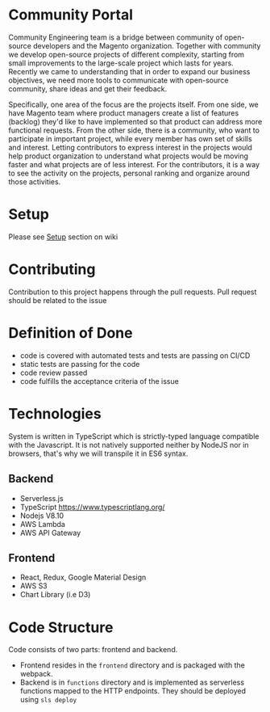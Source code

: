 # Community Portal

Community Engineering team is a bridge between community of open-source developers and the Magento organization. Together with community we develop open-source projects of different complexity, starting from small improvements to the large-scale project which lasts for years. Recently we came to understanding that in order to expand our business objectives, we need more tools to communicate with open-source community, share ideas and get their feedback. 

Specifically, one area of the focus are the projects itself. From one side, we have Magento team where product managers create a list of features (backlog) they'd like to have implemented so that product can address more functional requests. From the other side, there is a community, who want to participate in important project, while every member has own set of skills and interest. Letting contributors to express interest in the projects would help product organization to understand what projects would be moving faster and what projects are of less interest. For the contributors, it is a way to see the activity on the projects, personal ranking and organize around those activities.


# Setup

Please see [Setup](https://github.com/magento-engcom/community-portal/wiki/Setup) section on wiki

# Contributing
Contribution to this project happens through the pull requests. Pull request should be related to the issue

# Definition of Done
- code is covered with automated tests and tests are passing on CI/CD
- static tests are passing for the code
- code review passed
- code fulfills the acceptance criteria of the issue

# Technologies
System is written in TypeScript which is strictly-typed language compatible with the Javascript. It is not natively supported neither by NodeJS nor in browsers, that's why we will transpile it in ES6 syntax.

## Backend

- Serverless.js
- TypeScript https://www.typescriptlang.org/
- Nodejs V8.10
- AWS Lambda
- AWS API Gateway

## Frontend

- React, Redux, Google Material Design
- AWS S3
- Chart Library (i.e D3)

# Code Structure

Code consists of two parts: frontend and backend. 
- Frontend resides in the `frontend` directory and is packaged with the webpack.
- Backend is in `functions` directory and is implemented as serverless functions mapped to the HTTP endpoints. They should be deployed using `sls deploy`


